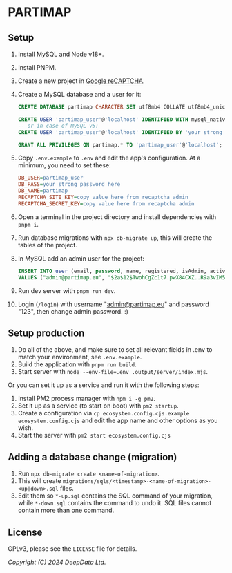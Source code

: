 # PARTIMAP

## Setup

1. Install MySQL and Node v18+.
2. Install PNPM.
3. Create a new project in [Google reCAPTCHA](https://www.google.com/recaptcha/admin).
4. Create a MySQL database and a user for it:

    ```sql
    CREATE DATABASE partimap CHARACTER SET utf8mb4 COLLATE utf8mb4_unicode_ci;

    CREATE USER 'partimap_user'@'localhost' IDENTIFIED WITH mysql_native_password BY 'your strong password here';
    -- or in case of MySQL v5:
    CREATE USER 'partimap_user'@'localhost' IDENTIFIED BY 'your strong password here';

    GRANT ALL PRIVILEGES ON partimap.* TO 'partimap_user'@'localhost';
    ```

5. Copy `.env.example` to `.env` and edit the app's configuration. At a minimum, you need to set these:
    ```ini
    DB_USER=partimap_user
    DB_PASS=your strong password here
    DB_NAME=partimap
    RECAPTCHA_SITE_KEY=copy value here from recaptcha admin
    RECAPTCHA_SECRET_KEY=copy value here from recaptcha admin
    ```
6. Open a terminal in the project directory and install dependencies with `pnpm i`.
7. Run database migrations with `npx db-migrate up`, this will create the tables of the project.
8. In MySQL add an admin user for the project:
    ```sql
    INSERT INTO user (email, password, name, registered, isAdmin, active)
    VALUES ("admin@partimap.eu", "$2a$12$TwohCgZc1t7.pwX84CXZ..R9a3vIM5qWb5RaqcJZokUCNEjmLxXBq", "Admin", 0, 1, 1);
    ```
9. Run dev server with `pnpm run dev`.
10. Login (`/login`) with username "admin@partimap.eu" and password "123", then change admin password. :)

## Setup production

1. Do all of the above, and make sure to set all relevant fields in .env to match your environment, see `.env.example`.
2. Build the application with `pnpm run build`.
3. Start server with `node --env-file=.env .output/server/index.mjs`.

Or you can set it up as a service and run it with the following steps:

1. Install PM2 process manager with `npm i -g pm2`.
2. Set it up as a service (to start on boot) with `pm2 startup`.
3. Create a configuration via `cp ecosystem.config.cjs.example ecosystem.config.cjs` and edit the app name and other options as you wish.
4. Start the server with `pm2 start ecosystem.config.cjs`

## Adding a database change (migration)

1. Run `npx db-migrate create <name-of-migration>`.
2. This will create `migrations/sqls/<timestamp>-<name-of-migration>-<up|down>.sql` files.
3. Edit them so `*-up.sql` contains the SQL command of your migration, while `*-down.sql` contains the command to undo it. SQL files cannot contain more than one command.

## License

GPLv3, please see the `LICENSE` file for details.

_Copyright (C) 2024 DeepData Ltd._
